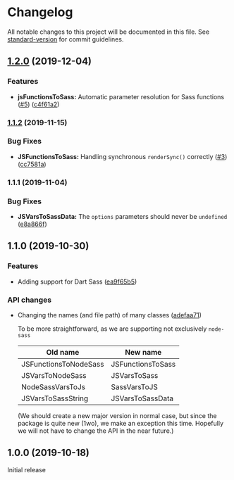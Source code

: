 # Changelog

All notable changes to this project will be documented in this file. See [standard-version](https://github.com/conventional-changelog/standard-version) for commit guidelines.

## [1.2.0](https://github.com/body-builder/jsass/compare/v1.1.2...v1.2.0) (2019-12-04)


### Features

* **jsFunctionsToSass:** Automatic parameter resolution for Sass functions ([#5](https://github.com/body-builder/jsass/issues/5)) ([c4f61a2](https://github.com/body-builder/jsass/commit/c4f61a28ea3993b28a6247735fbc382bc3ad5cab))

### [1.1.2](https://github.com/body-builder/jsass/compare/v1.1.1...v1.1.2) (2019-11-15)


### Bug Fixes

* **JSFunctionsToSass:** Handling synchronous `renderSync()` correctly ([#3](https://github.com/body-builder/jsass/issues/3)) ([cc7581a](https://github.com/body-builder/jsass/commit/cc7581a30d19fa1eb1da5ae670b9b9e27c664728))

### 1.1.1 (2019-11-04)


### Bug Fixes

* **JSVarsToSassData:** The `options` parameters should never be `undefined` ([e8a866f](https://github.com/body-builder/jsass/commit/e8a866fb43f3598c2b4bc1a0c85aadb172516dda))

## 1.1.0 (2019-10-30)

### Features

* Adding support for Dart Sass ([ea9f65b5](https://github.com/body-builder/jsass/commit/ea9f65b5e27e1abd648f7f6743748a89456c1f33))

### API changes

* Changing the names (and file path) of many classes ([adefaa71](https://github.com/body-builder/jsass/commit/adefaa71c77a22d6f3f36e6ce5ce184bd90d98f6))

  To be more straightforward, as we are supporting not exclusively `node-sass`
  
  | Old name | New name |
  |---|---|
  | JSFunctionsToNodeSass | JSFunctionsToSass |
  | JSVarsToNodeSass | JSVarsToSass |
  | NodeSassVarsToJs | SassVarsToJS |
  | JSVarsToSassString | JSVarsToSassData |
  
  (We should create a new major version in normal case, but since the package is quite new (1wo), we make an exception this time. Hopefully we will not have to change the API in the near future.)

## 1.0.0 (2019-10-18)
Initial release
